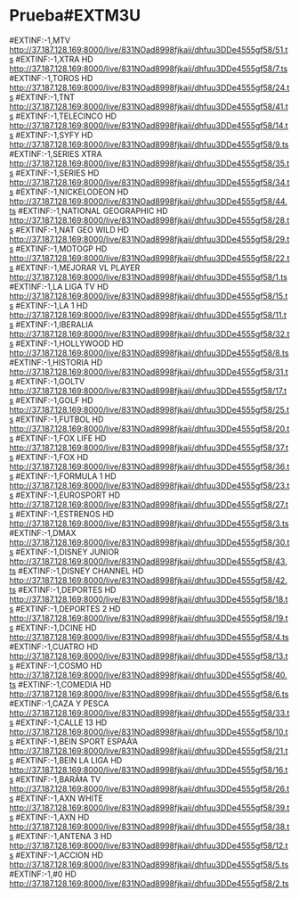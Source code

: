# Prueba#EXTM3U
#EXTINF:-1,MTV
http://37.187.128.169:8000/live/831NOad8998fjkaii/dhfuu3DDe4555gf58/51.ts
#EXTINF:-1,XTRA HD
http://37.187.128.169:8000/live/831NOad8998fjkaii/dhfuu3DDe4555gf58/7.ts
#EXTINF:-1,TOROS HD
http://37.187.128.169:8000/live/831NOad8998fjkaii/dhfuu3DDe4555gf58/24.ts
#EXTINF:-1,TNT
http://37.187.128.169:8000/live/831NOad8998fjkaii/dhfuu3DDe4555gf58/41.ts
#EXTINF:-1,TELECINCO HD
http://37.187.128.169:8000/live/831NOad8998fjkaii/dhfuu3DDe4555gf58/14.ts
#EXTINF:-1,SYFY HD
http://37.187.128.169:8000/live/831NOad8998fjkaii/dhfuu3DDe4555gf58/9.ts
#EXTINF:-1,SERIES XTRA
http://37.187.128.169:8000/live/831NOad8998fjkaii/dhfuu3DDe4555gf58/35.ts
#EXTINF:-1,SERIES HD
http://37.187.128.169:8000/live/831NOad8998fjkaii/dhfuu3DDe4555gf58/34.ts
#EXTINF:-1,NICKELODEON HD
http://37.187.128.169:8000/live/831NOad8998fjkaii/dhfuu3DDe4555gf58/44.ts
#EXTINF:-1,NATIONAL GEOGRAPHIC HD
http://37.187.128.169:8000/live/831NOad8998fjkaii/dhfuu3DDe4555gf58/28.ts
#EXTINF:-1,NAT GEO WILD HD
http://37.187.128.169:8000/live/831NOad8998fjkaii/dhfuu3DDe4555gf58/29.ts
#EXTINF:-1,MOTOGP HD
http://37.187.128.169:8000/live/831NOad8998fjkaii/dhfuu3DDe4555gf58/22.ts
#EXTINF:-1,MEJORAR VL PLAYER
http://37.187.128.169:8000/live/831NOad8998fjkaii/dhfuu3DDe4555gf58/1.ts
#EXTINF:-1,LA LIGA TV HD
http://37.187.128.169:8000/live/831NOad8998fjkaii/dhfuu3DDe4555gf58/15.ts
#EXTINF:-1,LA 1 HD
http://37.187.128.169:8000/live/831NOad8998fjkaii/dhfuu3DDe4555gf58/11.ts
#EXTINF:-1,IBERALIA
http://37.187.128.169:8000/live/831NOad8998fjkaii/dhfuu3DDe4555gf58/32.ts
#EXTINF:-1,HOLLYWOOD HD
http://37.187.128.169:8000/live/831NOad8998fjkaii/dhfuu3DDe4555gf58/8.ts
#EXTINF:-1,HISTORIA HD
http://37.187.128.169:8000/live/831NOad8998fjkaii/dhfuu3DDe4555gf58/31.ts
#EXTINF:-1,GOLTV
http://37.187.128.169:8000/live/831NOad8998fjkaii/dhfuu3DDe4555gf58/17.ts
#EXTINF:-1,GOLF HD
http://37.187.128.169:8000/live/831NOad8998fjkaii/dhfuu3DDe4555gf58/25.ts
#EXTINF:-1,FUTBOL HD
http://37.187.128.169:8000/live/831NOad8998fjkaii/dhfuu3DDe4555gf58/20.ts
#EXTINF:-1,FOX LIFE HD
http://37.187.128.169:8000/live/831NOad8998fjkaii/dhfuu3DDe4555gf58/37.ts
#EXTINF:-1,FOX HD
http://37.187.128.169:8000/live/831NOad8998fjkaii/dhfuu3DDe4555gf58/36.ts
#EXTINF:-1,FORMULA 1 HD
http://37.187.128.169:8000/live/831NOad8998fjkaii/dhfuu3DDe4555gf58/23.ts
#EXTINF:-1,EUROSPORT HD
http://37.187.128.169:8000/live/831NOad8998fjkaii/dhfuu3DDe4555gf58/27.ts
#EXTINF:-1,ESTRENOS HD
http://37.187.128.169:8000/live/831NOad8998fjkaii/dhfuu3DDe4555gf58/3.ts
#EXTINF:-1,DMAX
http://37.187.128.169:8000/live/831NOad8998fjkaii/dhfuu3DDe4555gf58/30.ts
#EXTINF:-1,DISNEY JUNIOR
http://37.187.128.169:8000/live/831NOad8998fjkaii/dhfuu3DDe4555gf58/43.ts
#EXTINF:-1,DISNEY CHANNEL HD
http://37.187.128.169:8000/live/831NOad8998fjkaii/dhfuu3DDe4555gf58/42.ts
#EXTINF:-1,DEPORTES HD
http://37.187.128.169:8000/live/831NOad8998fjkaii/dhfuu3DDe4555gf58/18.ts
#EXTINF:-1,DEPORTES 2 HD
http://37.187.128.169:8000/live/831NOad8998fjkaii/dhfuu3DDe4555gf58/19.ts
#EXTINF:-1,DCINE HD
http://37.187.128.169:8000/live/831NOad8998fjkaii/dhfuu3DDe4555gf58/4.ts
#EXTINF:-1,CUATRO HD
http://37.187.128.169:8000/live/831NOad8998fjkaii/dhfuu3DDe4555gf58/13.ts
#EXTINF:-1,COSMO HD
http://37.187.128.169:8000/live/831NOad8998fjkaii/dhfuu3DDe4555gf58/40.ts
#EXTINF:-1,COMEDIA HD
http://37.187.128.169:8000/live/831NOad8998fjkaii/dhfuu3DDe4555gf58/6.ts
#EXTINF:-1,CAZA Y PESCA
http://37.187.128.169:8000/live/831NOad8998fjkaii/dhfuu3DDe4555gf58/33.ts
#EXTINF:-1,CALLE 13 HD
http://37.187.128.169:8000/live/831NOad8998fjkaii/dhfuu3DDe4555gf58/10.ts
#EXTINF:-1,BEIN SPORT ESPAÃ‘A
http://37.187.128.169:8000/live/831NOad8998fjkaii/dhfuu3DDe4555gf58/21.ts
#EXTINF:-1,BEIN LA LIGA HD
http://37.187.128.169:8000/live/831NOad8998fjkaii/dhfuu3DDe4555gf58/16.ts
#EXTINF:-1,BARÃ‡A TV
http://37.187.128.169:8000/live/831NOad8998fjkaii/dhfuu3DDe4555gf58/26.ts
#EXTINF:-1,AXN WHITE
http://37.187.128.169:8000/live/831NOad8998fjkaii/dhfuu3DDe4555gf58/39.ts
#EXTINF:-1,AXN HD
http://37.187.128.169:8000/live/831NOad8998fjkaii/dhfuu3DDe4555gf58/38.ts
#EXTINF:-1,ANTENA 3 HD
http://37.187.128.169:8000/live/831NOad8998fjkaii/dhfuu3DDe4555gf58/12.ts
#EXTINF:-1,ACCION HD
http://37.187.128.169:8000/live/831NOad8998fjkaii/dhfuu3DDe4555gf58/5.ts
#EXTINF:-1,#0 HD
http://37.187.128.169:8000/live/831NOad8998fjkaii/dhfuu3DDe4555gf58/2.ts
